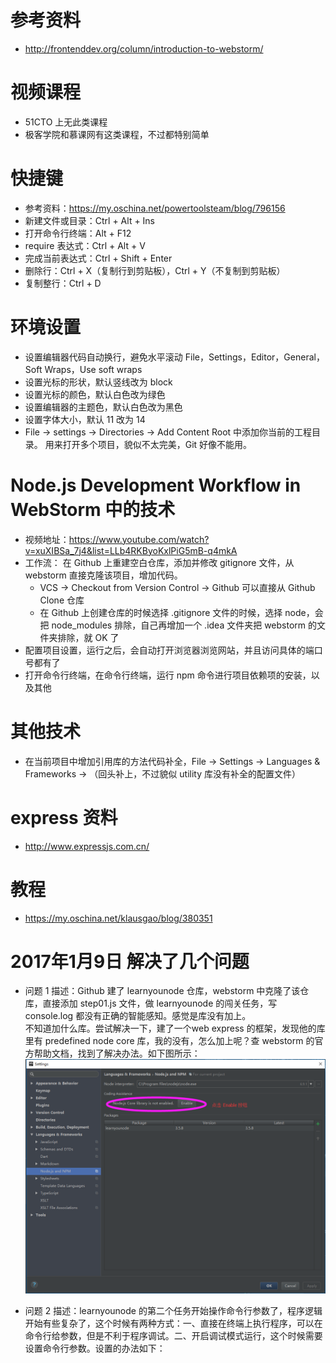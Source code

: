 # 参考资料
- http://frontenddev.org/column/introduction-to-webstorm/

# 视频课程
- 51CTO 上无此类课程
- 极客学院和慕课网有这类课程，不过都特别简单

# 快捷键
- 参考资料：https://my.oschina.net/powertoolsteam/blog/796156
- 新建文件或目录：Ctrl + Alt + Ins 
- 打开命令行终端：Alt + F12
- require 表达式：Ctrl + Alt + V
- 完成当前表达式：Ctrl + Shift + Enter
- 删除行：Ctrl + X（复制行到剪贴板），Ctrl + Y（不复制到剪贴板）
- 复制整行：Ctrl + D

# 环境设置
- 设置编辑器代码自动换行，避免水平滚动
  File，Settings，Editor，General，Soft Wraps，Use soft wraps
- 设置光标的形状，默认竖线改为 block
- 设置光标的颜色，默认白色改为绿色
- 设置编辑器的主题色，默认白色改为黑色
- 设置字体大小，默认 11 改为 14
- File -> settings -> Directories -> Add Content Root 中添加你当前的工程目录。
  用来打开多个项目，貌似不太完美，Git 好像不能用。

# Node.js Development Workflow in WebStorm  中的技术
- 视频地址：https://www.youtube.com/watch?v=xuXIBSa_7j4&list=LLb4RKByoKxlPiG5mB-q4mkA
- 工作流：
  在 Github 上重建空白仓库，添加并修改 gitignore 文件，从 webstorm 直接克隆该项目，增加代码。
  - VCS ->  Checkout from Version Control -> Github 可以直接从 Github Clone 仓库
  - 在 Github 上创建仓库的时候选择 .gitignore 文件的时候，选择 node，会把 node_modules 排除，自己再增加一个 .idea 文件夹把 webstorm 的文件夹排除，就 OK 了
- 配置项目设置，运行之后，会自动打开浏览器浏览网站，并且访问具体的端口号都有了  
- 打开命令行终端，在命令行终端，运行 npm 命令进行项目依赖项的安装，以及其他

# 其他技术
- 在当前项目中增加引用库的方法代码补全，File -> Settings -> Languages & Frameworks -> （回头补上，不过貌似 utility 库没有补全的配置文件）

# express 资料
- http://www.expressjs.com.cn/

# 教程
- https://my.oschina.net/klausgao/blog/380351

# 2017年1月9日 解决了几个问题
- 问题 1 描述：Github 建了 learnyounode 仓库，webstorm 中克隆了该仓库，直接添加 step01.js 文件，做 learnyounode 的闯关任务，写 console.log 都没有正确的智能感知。感觉是库没有加上。  
  不知道加什么库。尝试解决一下，建了一个web express 的框架，发现他的库里有 predefined node core 库，我的没有，怎么加上呢？查 webstorm 的官方帮助文档，找到了解决办法。如下图所示：  
  ![](images/webstorm01.png)
  
- 问题 2 描述：learnyounode 的第二个任务开始操作命令行参数了，程序逻辑开始有些复杂了，这个时候有两种方式：一、直接在终端上执行程序，可以在命令行给参数，但是不利于程序调试。二、开启调试模式运行，这个时候需要设置命令行参数。设置的办法如下：